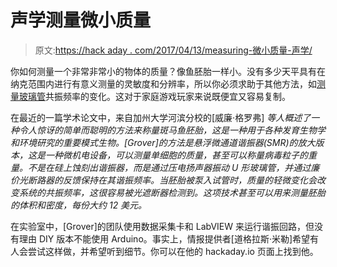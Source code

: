 # 声学测量微小质量

> 原文:[https://hack aday . com/2017/04/13/measuring-微小质量-声学/](https://hackaday.com/2017/04/13/measuring-tiny-masses-acoustically/)

你如何测量一个非常非常小的物体的质量？像鱼胚胎一样小。没有多少天平具有在纳克范围内进行有意义测量的灵敏度和分辨率，所以你必须求助于其他方法，如[测量玻璃管](http://physicsworld.com/cws/article/news/2017/apr/11/how-to-weigh-tiny-objects-using-sound)共振频率的变化。这对于家庭游戏玩家来说既便宜又容易复制。

在最近的一篇学术论文中，来自加州大学河滨分校的[威廉·格罗弗] *等人概述了一种令人惊讶的简单而聪明的方法来称量斑马鱼胚胎，这是一种用于各种发育生物学和环境研究的重要模式生物。[Grover]的方法是悬浮微通道谐振器(SMR)的放大版本，这是一种微机电设备，可以测量单细胞的质量，甚至可以称量病毒粒子的重量。不是在硅上蚀刻出谐振器，而是通过压电扬声器振动 U 形玻璃管，并通过廉价光断路器的反馈保持在其谐振频率。当胚胎被泵入试管时，质量的轻微变化会改变系统的共振频率，这很容易被光遮断器检测到。这项技术甚至可以用来测量胚胎的体积和密度，每份大约 12 美元。*

在实验室中，[Grover]的团队使用数据采集卡和 LabVIEW 来运行谐振回路，但没有理由 DIY 版本不能使用 Arduino。事实上，情报提供者[道格拉斯·米勒]希望有人会尝试这样做，并希望听到细节。你可以在他的 hackaday.io 页面上找到他。